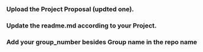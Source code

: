 ### Upload the Project Proposal (updted one). 
### Update the readme.md according to your Project.
### Add your group_number besides Group name in the repo name
